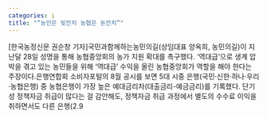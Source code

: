 ```yaml
---
categories: i
title: "“농민은 빚잔치 농협은 돈잔치”"
---
```

[한국농정신문 권순창 기자]국민과함께하는농민의길(상임대표 양옥희, 농민의길)이 지난달 28일 성명을 통해 농협중앙회의 농가 지원 확대를 촉구했다. ‘역대급’으로 생계 압박을 겪고 있는 농민들을 위해 ‘역대급’ 수익을 올린 농협중앙회가 역할을 해야 한다는 주장이다.은행연합회 소비자포털의 8월 공시를 보면 5대 시중 은행(국민·신한·하나·우리·농협은행) 중 농협은행이 가장 높은 예대금리차(대출금리-예금금리)를 기록했다. 단기성 정책자금 취급이 많다는 걸 감안해도, 정책자금 취급 과정에서 별도의 수수료 이익을 취하면서도 다른 은행(2.9